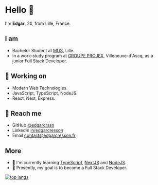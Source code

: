 # Hello 👋

I'm **Edgar**, 20, from Lille, France.

## I am
- Bachelor Student at [MDS](https://www.mydigitalschool.com/bachelor-developpeur-web/programme), Lille.
- In a work-study program at [GROUPE PROJEX](https://www.groupe-projex.fr/), Villeneuve-d'Ascq, as a junior Full Stack Developer.

## 🔭 Working on
- Modern Web Technologies.
- JavaScript, TypeScript, NodeJS.
- React, Next, Express.

## 💬 Reach me
- GitHub [@edgarcrssn](https://github.com/edgarcrssn)
- LinkedIn [in/edgarcresson](https://www.linkedin.com/in/edgarcresson/)
- Email [contact@edgarcresson.fr](mailto:contact@edgarcresson.fr)

## More
- 📖 I'm currently learning [TypeScript](https://www.typescriptlang.org/), [NextJS](https://www.nextjs.org/) and [NodeJS](https://www.nodejs.org/).
- 💫 Presently, my goal is to become a Full Stack Developer.

[![top langs](https://github-readme-stats.vercel.app/api/top-langs/?username=edgarcrssn&layout=compact)](https://github.com/edgarcrssn)

<!-- [![github stats](https://github-readme-stats.vercel.app/api?username=edgarcrssn&show_icons=true)](https://github.com/edgarcrssn) -->
